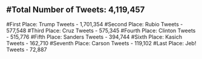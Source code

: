 #Total Number of Tweets: 4,119,457 
---
#First Place: Trump Tweets - 1,701,354
#Second Place: Rubio Tweets - 577,548
#Third Place: Cruz Tweets - 575,345
#Fourth Place: Clinton Tweets - 515,776
#Fifth Place: Sanders Tweets - 394,744
#Sixth Place: Kasich Tweets - 162,710
#Seventh Place: Carson Tweets - 119,102
#Last Place: Jeb! Tweets - 72,887
